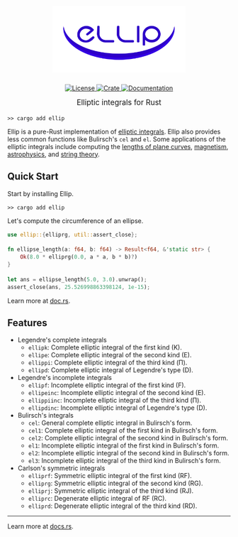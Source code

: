 <h1 align="center">
    <a href="https://github.com/p-sira/ellip/">
        <img src="https://github.com/p-sira/ellip/blob/main/logo/ellip-logo.svg?raw=true" alt="ELLIP" width="300">
    </a>
</h1>

<p align="center">
    <a href="https://opensource.org/license/BSD-3-clause">
        <img src="https://img.shields.io/badge/License-BSD--3--Clause-brightgreen.svg" alt="License">
    </a>
    <a href="https://crates.io/crates/ellip">
        <img src="https://img.shields.io/crates/v/ellip" alt="Crate">
    </a>
    <a href="https://docs.rs/ellip">
        <img src="https://img.shields.io/badge/Docs-docs.rs-blue" alt="Documentation">
    </a>
</p>

<big><p align="center"> 
Elliptic integrals for Rust 
</p></big>

```shell
>> cargo add ellip
```

Ellip is a pure-Rust implementation of [elliptic integrals](https://dlmf.nist.gov/19). Ellip also provides less common functions like Bulirsch's `cel` and `el`. Some applications of the elliptic integrals include computing the [lengths of plane curves](https://dlmf.nist.gov/19.30), [magnetism](https://doi.org/10.1016/j.jmmm.2018.02.003), [astrophysics](https://dx.doi.org/10.1088/0004-637X/696/2/1616), and [string theory](https://dx.doi.org/10.1088/1126-6708/2004/03/004).

## Quick Start

Start by installing Ellip.
```shell
>> cargo add ellip
```

Let's compute the circumference of an ellipse.

```rust
use ellip::{elliprg, util::assert_close};

fn ellipse_length(a: f64, b: f64) -> Result<f64, &'static str> {
    Ok(8.0 * elliprg(0.0, a * a, b * b)?)
}

let ans = ellipse_length(5.0, 3.0).unwrap();
assert_close(ans, 25.526998863398124, 1e-15);
```

Learn more at [doc.rs](https://docs.rs/ellip).

## Features
- Legendre's complete integrals
    - `ellipk`: Complete elliptic integral of the first kind (K).
    - `ellipe`: Complete elliptic integral of the second kind (E).
    - `ellippi`: Complete elliptic integral of the third kind (Π).
    - `ellipd`: Complete elliptic integral of Legendre's type (D).
- Legendre's incomplete integrals
    - `ellipf`: Incomplete elliptic integral of the first kind (F).
    - `ellipeinc`: Incomplete elliptic integral of the second kind (E).
    - `ellippiinc`: Incomplete elliptic integral of the third kind (Π).
    - `ellipdinc`: Incomplete elliptic integral of Legendre's type (D).
- Bulirsch's integrals
    - `cel`: General complete elliptic integral in Bulirsch's form.
    - `cel1`: Complete elliptic integral of the first kind in Bulirsch's form.
    - `cel2`: Complete elliptic integral of the second kind in Bulirsch's form.
    - `el1`: Incomplete elliptic integral of the first kind in Bulirsch's form.
    - `el2`: Incomplete elliptic integral of the second kind in Bulirsch's form.
    - `el3`: Incomplete elliptic integral of the third kind in Bulirsch's form.
- Carlson's symmetric integrals
    - `elliprf`: Symmetric elliptic integral of the first kind (RF).
    - `elliprg`: Symmetric elliptic integral of the second kind (RG).
    - `elliprj`: Symmetric elliptic integral of the third kind (RJ).
    - `elliprc`: Degenerate elliptic integral of RF (RC).
    - `elliprd`: Degenerate elliptic integral of the third kind (RD).

---

Learn more at [docs.rs](https://docs.rs/ellip).